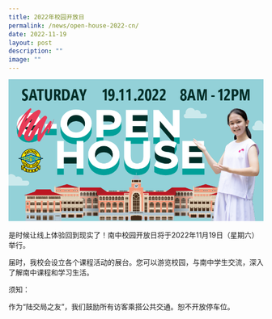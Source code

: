 ```yaml
---
title: 2022年校园开放日
permalink: /news/open-house-2022-cn/
date: 2022-11-19
layout: post
description: ""
image: ""
---
```

![](/images/web_banner-825x460.png)

是时候让线上体验回到现实了！南中校园开放日将于2022年11月19日（星期六）举行。

届时，我校会设立各个课程活动的展台。您可以游览校园，与南中学生交流，深入了解南中课程和学习生活。

须知：

作为“陆交局之友”，我们鼓励所有访客乘搭公共交通。恕不开放停车位。